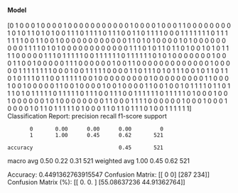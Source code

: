 #### Model
[0 1 0 0 0 1 0 0 0 0 1 0 0 0 0 0 0 0 0 0 0 0 1 0 0 0 0 1 0 0 0 1 1 0 0 0 0
 0 0 0 0 1 0 1 0 1 1 0 1 0 1 0 0 1 1 1 0 1 1 1 1 0 1 1 1 0 0 1 1 0 1 1 1 1
 0 0 0 1 1 1 1 1 1 1 0 1 1 1 1 1 1 1 0 0 1 1 0 0 1 0 0 0 0 0 0 0 0 0 0 0 0
 1 1 0 1 0 1 0 0 0 0 1 0 1 0 0 0 0 0 0 0 0 0 1 1 1 1 0 1 0 1 0 0 0 0 0 0 0
 0 0 0 0 0 1 1 1 0 1 0 1 1 0 1 1 0 1 0 0 1 0 1 0 1 1 1 1 0 0 0 0 0 1 1 1 0
 1 1 1 1 1 0 0 1 1 1 1 1 1 0 1 1 1 1 1 1 0 1 0 1 0 0 0 0 0 0 0 1 0 0 0 1 1
 0 0 1 0 0 0 0 0 1 1 1 0 0 0 0 0 0 1 0 0 1 1 0 0 0 0 0 0 0 0 0 0 0 0 0 1 0
 0 0 0 0 1 1 1 1 1 1 1 1 0 0 0 1 0 0 1 1 1 1 1 0 0 0 0 1 1 0 1 1 1 0 1 0 1
 1 1 0 0 1 0 1 1 0 1 1 0 1 0 1 1 1 0 1 1 0 0 1 1 1 1 1 0 0 1 0 0 0 0 0 0 0
 0 0 1 0 0 0 0 0 0 0 0 0 1 1 0 0 0 1 0 0 1 0 0 0 0 0 1 1 0 0 1 0 0 0 0 1 0
 0 1 0 0 0 0 1 1 0 0 1 0 0 1 0 1 1 1 1 0 1 1 0 1 1 1 0 1 0 1 1 1 1 1 0 1 1
 1 1 1 0 1 1 1 0 0 1 1 1 0 0 1 1 1 1 1 1 0 1 1 1 1 1 0 1 0 0 0 1 0 0 1 0 0
 0 0 0 0 1 0 1 0 0 0 0 0 0 0 0 1 1 0 0 0 1 1 1 1 0 0 0 0 0 0 1 0 0 0 1 0 0
 0 1 0 0 0 0 1 0 1 1 0 1 1 1 1 1 0 1 0 0 0 1 1 0 1 1 0 1 1 1 0 1 0 0 1 1 1
 1 1 1]
Classification Report:
              precision    recall  f1-score   support

           0       0.00      0.00      0.00         0
           1       1.00      0.45      0.62       521

    accuracy                           0.45       521
   macro avg       0.50      0.22      0.31       521
weighted avg       1.00      0.45      0.62       521

Accuracy: 0.4491362763915547
Confusion Matrix:
[[  0   0]
 [287 234]]
Confusion Matrix (%):
[[ 0.          0.        ]
 [55.08637236 44.91362764]]
